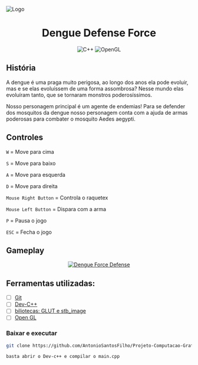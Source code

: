 ![Logo](https://raw.githubusercontent.com/AntonioSantosFilho/Projeto-Computacao-Grafica/main/capa_repo.png)

<div align="center">

#  Dengue Defense Force



![C++](https://img.shields.io/badge/C++-%23000?style=for-the-badge&logo=cplusplusbuilder)
![OpenGL](https://img.shields.io/badge/OpenGL-%23000?style=for-the-badge&logo=opengl)

</div>

## História
A dengue é uma praga muito perigosa, ao longo dos anos ela pode evoluir, mas e se elas evoluíssem de uma forma assombrosa? Nesse mundo elas evoluíram tanto, que se tornaram monstros poderosíssimos.

Nosso personagem principal é um agente de endemias! Para se defender dos mosquitos da dengue nosso personagem conta com a ajuda de armas poderosas para combater o mosquito Aedes aegypti. 




## Controles

 `W`  = Move para cima

 `S`  = Move para baixo

 `A`  = Move para esquerda

 `D`  = Move para direita

 `Mouse Right Button`  = Controla o raquetex

 `Mouse Left Button`  = Dispara com a arma

 `P`  = Pausa o jogo

 `ESC`  = Fecha o jogo


 ## Gameplay

<center>

[![Dengue Force Defense](https://i.ibb.co/D7qF3Ct/Tela-inicio.png)](https://www.youtube.com/watch?v=4JOX6E-RLuo)


</center>




##  Ferramentas utilizadas:

- [ ] [Git](https://git-scm.com/downloads)
- [ ] [Dev-C++](https://www.bloodshed.net/) 
- [ ] [biliotecas: GLUT e stb_image ](https://www.opengl.org/resources/libraries/glut/glut_downloads.php) 
- [ ] [Open GL ](https://opengl.org/) 

###  Baixar e executar

```bash
git clone https://github.com/AntonioSantosFilho/Projeto-Computacao-Grafica.git
```

```bash
basta abrir o Dev-c++ e compilar o main.cpp
```



